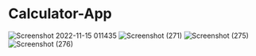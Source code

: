 # Calculator-App
![Screenshot 2022-11-15 011435](https://user-images.githubusercontent.com/110433564/201795044-09ee1c00-0e85-41ef-8935-1366c1c39cb5.png)
![Screenshot (271)](https://user-images.githubusercontent.com/110433564/201795245-0b139b7c-7ed0-4cfb-9743-9a29b031a1ce.png)
![Screenshot (275)](https://user-images.githubusercontent.com/110433564/201797637-84de764f-0d5b-4b08-b403-1fd6740d11e2.png)
![Screenshot (276)](https://user-images.githubusercontent.com/110433564/201797728-f5a35f98-39aa-4a19-980a-43ce15bae617.png)
